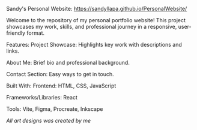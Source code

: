 Sandy's Personal Website: https://sandyllapa.github.io/PersonalWebsite/ 

Welcome to the repository of my personal portfolio website! This project showcases my work, skills, and professional journey in a responsive, user-friendly format.

Features:
Project Showcase: Highlights key work with descriptions and links.

About Me: Brief bio and professional background.

Contact Section: Easy ways to get in touch.


Built With:
Frontend: HTML, CSS, JavaScript

Frameworks/Libraries: React

Tools: Vite, Figma, Procreate, Inkscape

*All art designs was created by me*
